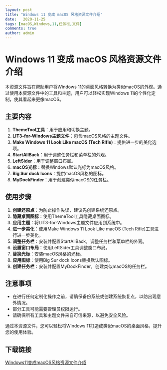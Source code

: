 ```yaml
---
layout: post
title: "Windows 11 变成 macOS 风格资源文件介绍"
date:   2020-11-25
tags: [macOS,Windows,11,任务栏,文件]
comments: true
author: admin
---
```

# Windows 11 变成 macOS 风格资源文件介绍

本资源文件旨在帮助用户将Windows 11的桌面风格转换为类似macOS的外观。通过使用本资源文件中的工具和主题，用户可以轻松实现Windows 11的个性化定制，使其看起来更像macOS。

## 主要内容

1. **ThemeTool工具**：用于应用和切换主题。
2. **LIT3-for-Windows主题文件**：包含macOS风格的主题文件。
3. **Make Windows 11 Look Like macOS (Tech Rifle)**：提供进一步的美化选项。
4. **StartAllBack**：用于调整任务栏和菜单栏的外观。
5. **LeftSider**：用于调整窗口布局。
6. **macOS光标**：替换Windows默认光标为macOS风格。
7. **Big Sur dock Icons**：提供macOS风格的图标。
8. **MyDockFinder**：用于创建类似macOS的任务栏。

## 使用步骤

1. **创建还原点**：为防止操作失误，建议先创建系统还原点。
2. **隐藏桌面图标**：使用ThemeTool工具隐藏桌面图标。
3. **应用主题**：将LIT3-for-Windows主题文件应用到系统中。
4. **进一步美化**：使用Make Windows 11 Look Like macOS (Tech Rifle)工具进行进一步美化。
5. **调整任务栏**：安装并配置StartAllBack，调整任务栏和菜单栏的外观。
6. **设置窗口布局**：使用LeftSider工具调整窗口布局。
7. **替换光标**：安装macOS风格的光标。
8. **应用图标**：使用Big Sur dock Icons替换默认图标。
9. **创建任务栏**：安装并配置MyDockFinder，创建类似macOS的任务栏。

## 注意事项

- 在进行任何定制化操作之前，请确保备份系统或创建系统恢复点，以防出现意外情况。
- 部分工具可能需要管理员权限运行。
- 请确保所有工具和主题文件来自可信来源，以避免安全风险。

通过本资源文件，您可以轻松将Windows 11打造成类似macOS的桌面风格，提升您的使用体验。

## 下载链接

[Windows11变成macOS风格资源文件介绍](https://pan.quark.cn/s/cf85d077348b)